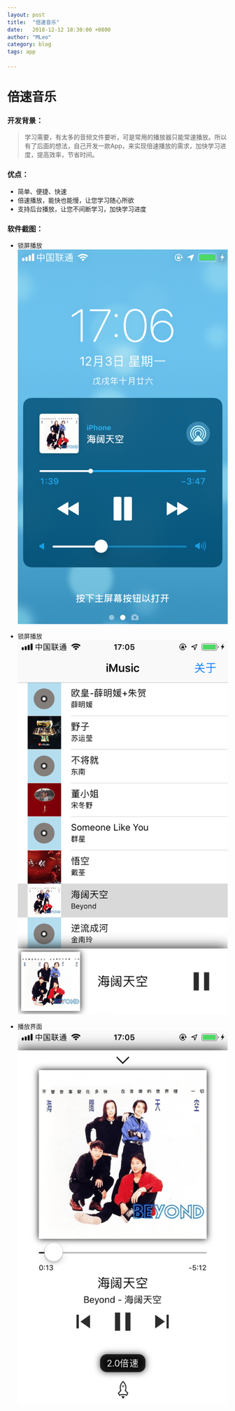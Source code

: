 ```yaml
---
layout: post
title:  "倍速音乐"
date:   2018-12-12 18:30:00 +0800
author: "MLeo"
category: blog 
tags: app

---
```



# 倍速音乐

### 开发背景：

> 学习需要，有太多的音频文件要听，可是常用的播放器只能常速播放。所以有了后面的想法，自己开发一款App，来实现倍速播放的需求，加快学习进度，提高效率，节省时间。

### 优点：

* 简单、便捷、快速
* 倍速播放，能快也能慢，让您学习随心所欲
* 支持后台播放，让您不间断学习，加快学习进度

### 软件截图：

- 锁屏播放  
![锁屏播放](/assets/images/IMG_1.PNG) 

- 锁屏播放  
![播放列表](/assets/images/IMG_2.PNG) 

- 播放界面  
![播放界面](/assets/images/IMG_3.PNG) 

